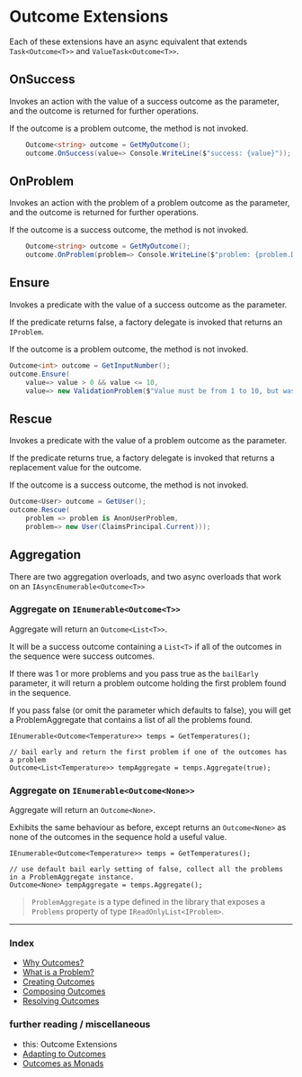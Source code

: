 # Outcome Extensions

Each of these extensions have an async equivalent that extends `Task<Outcome<T>>` and `ValueTask<Outcome<T>>`.

## OnSuccess
Invokes an action with the value of a success outcome as the parameter, and the outcome is returned for further operations.

If the outcome is a problem outcome, the method is not invoked.
```csharp
	Outcome<string> outcome = GetMyOutcome();
	outcome.OnSuccess(value=> Console.WriteLine($"success: {value}"));
```

## OnProblem
Invokes an action with the problem of a problem outcome as the parameter, and the outcome is returned for further operations.

If the outcome is a success outcome, the method is not invoked.
```csharp
	Outcome<string> outcome = GetMyOutcome();
	outcome.OnProblem(problem=> Console.WriteLine($"problem: {problem.Detail}"));
```

## Ensure
Invokes a predicate with the value of a success outcome as the parameter.

If the predicate returns false, a factory delegate is invoked that returns an `IProblem`.

If the outcome is a problem outcome, the method is not invoked.
```csharp
Outcome<int> outcome = GetInputNumber();
outcome.Ensure(
	value=> value > 0 && value <= 10,
	value=> new ValidationProblem($"Value must be from 1 to 10, but was {value}")); 
```

## Rescue
Invokes a predicate with the value of a problem outcome as the parameter.

If the predicate returns true, a factory delegate is invoked that returns a replacement value for the outcome.

If the outcome is a success outcome, the method is not invoked.
```csharp
Outcome<User> outcome = GetUser();
outcome.Rescue(
	problem => problem is AnonUserProblem,
	problem=> new User(ClaimsPrincipal.Current))); 
```

## Aggregation
There are two aggregation overloads, and two async overloads that work on an `IAsyncEnumerable<Outcome<T>>`

### Aggregate on `IEnumerable<Outcome<T>>`
Aggregate will return an `Outcome<List<T>>`. 

It will be a success outcome containing a `List<T>` if all of the outcomes in the sequence were success outcomes.

If there was 1 or more problems and you pass true as the `bailEarly` parameter, 
it will return a problem outcome holding the first problem found in the sequence.

If you pass false (or omit the parameter which defaults to false), you will get a ProblemAggregate that contains a list of all the problems found.

```chsarp
IEnumerable<Outcome<Temperature>> temps = GetTemperatures();

// bail early and return the first problem if one of the outcomes has a problem
Outcome<List<Temperature>> tempAggregate = temps.Aggregate(true); 

```

### Aggregate on `IEnumerable<Outcome<None>>`
Aggregate will return an `Outcome<None>`. 

Exhibits the same behaviour as before, except returns an `Outcome<None>` as none of the outcomes in the sequence hold a useful value.

```chsarp
IEnumerable<Outcome<Temperature>> temps = GetTemperatures();

// use default bail early setting of false, collect all the problems in a ProblemAggregate instance.
Outcome<None> tempAggregate = temps.Aggregate(); 
```

> `ProblemAggregate` is a type defined in the library that exposes a `Problems` property of type `IReadOnlyList<IProblem>`.

---
### Index
- [Why Outcomes?](../readme.md)
- [What is a Problem?](what-is-a-problem.md)
- [Creating Outcomes](creating-outcomes.md)
- [Composing Outcomes](composing-outcomes.md)
- [Resolving Outcomes](resolving-outcomes.md)

### further reading / miscellaneous
- this: Outcome Extensions
- [Adapting to Outcomes](outcome-adaptation.md)
- [Outcomes as Monads](outcomes-as-monads.md)